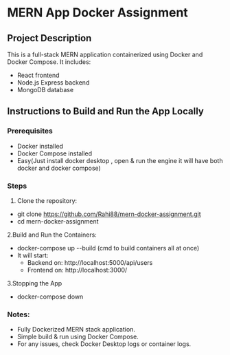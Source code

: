
# MERN App Docker Assignment

## Project Description
This is a full-stack MERN application containerized using Docker and Docker Compose. It includes:
- React frontend
- Node.js Express backend
- MongoDB database
  

## Instructions to Build and Run the App Locally

### Prerequisites
- Docker installed  
- Docker Compose installed
- Easy(Just install docker desktop , open & run the engine  it will have both docker and docker compose)

### Steps
1. Clone the repository:
- git clone https://github.com/Rahi88/mern-docker-assignment.git
- cd mern-docker-assignment

2.Build and Run the Containers:
- docker-compose up --build  (cmd to build containers all at once)
- It will start:
   - Backend on: http://localhost:5000/api/users
   - Frontend on: http://localhost:3000/
     
3.Stopping the App
- docker-compose down

### Notes:
- Fully Dockerized MERN stack application.
- Simple build & run using Docker Compose.
- For any issues, check Docker Desktop logs or container logs.
